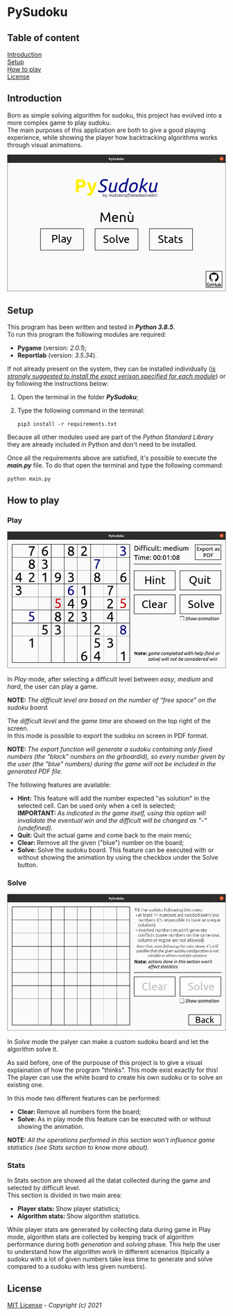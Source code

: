 # PySudoku

## Table of content

[Introduction](#Introduction "Go to the section")</br>
[Setup](#Setup "Go to the section")</br>
[How to play](#How-to-play "Go to the section")</br>
[License](#License "Go to the section")</br>

## Introduction

Born as simple solving algorithm for sudoku, this project has evolved into a more complex game to play sudoku.</br>
The main purposes of this application are both to give a good playing experience, while showing the player how backtracking algorithms works through visual animations.


![](readme/screen.png 'PySudoku menù')

## Setup

This program has been written and tested in <b><i> Python 3.8.5</i></b>.</br>
To run this program the following modules are required:

<ul>
    <li><b>Pygame</b> (version: <i>2.0.1</i>);</li>
    <li><b>Reportlab</b> (version: <i>3.5.34</i>).</li>
</ul>

If not already present on the system, they can be installed individually (<u><i>is strongly suggested to install the exact verison specified for each module</i></u>) or by following the instructions below:

1. Open the terminal in the folder <b><i>PySudoku</i></b>;

2. Type the following command in the terminal:

    ```console
    pip3 install -r requirements.txt
    ```

Because all other modules used are part of the <i> Python Standard Library</i> they are already included in Python and don't need to be installed.</br>

Once all the requirements above are satisfied, it's possible to execute the <b><i>main.py</i></b> file. To do that open the terminal and type the following command:

```console
python main.py
```

## How to play

### Play

![](readme/play.png "Screenshot of a game in play mode")

In <i>Play</i> mode, after selecting a difficult level between <i>easy</i>, <i>medium</i> and <i>hard</i>, the user can play a game.</br>

<b>NOTE: </b><i>The difficult level are based on the number of "free space" on the sudoku board.</i></br>

The <i>difficult level</i> and the <i>game time</i> are showed on the top right of the screen.</br>
In this mode is possible to export the sudoku on screen in PDF format.</br>

<b>NOTE: </b><i>The export function will generate a sudoku containing only fixed numbers (the "black" numbers on the grboardid), so every number given by the user (the "blue" numbers) during the game will not be included in the generated PDF file.</i></br>

The following features are available:

<ul>
    <li><b>Hint: </b>This feature will add the number expected "as solution" in the selected cell. Can be used only when a cell is selected;</li>
    <b>IMPORTANT: </b><i>As indicated in the game itself, using this option will invalidate the eventual win and the difficult will be changed as "-" (undefined).</i>
    <li><b>Quit: </b>Quit the actual game and come back to the main menù;</li>
    <li><b>Clear: </b>Remove all the given ("blue") number on the board;</li>
    <li><b>Solve: </b>Solve the sudoku board. This feature can be executed with or without showing the animation by using the checkbox under the Solve button.</li>
</ul>

### Solve

![](readme/solve.png "Solve mode starting screen")

In <i>Solve</i> mode the palyer can make a custom sudoku board and let the algorithm solve it.</br>

As said before, one of the purpouse of this project is to give a visual explaination of how the program "thinks". This mode exist exactly for this! The player can use the white board to create his own sudoku or to solve an existing one.</br> 

In this mode two different features can be performed:

<ul>
    <li><b>Clear: </b>Remove all numbers form the board;</li>
    <li><b>Solve: </b>As in play mode this feature can be executed with or without showing the animation.</li>
</ul>

<b>NOTE: </b><i>All the operations performed in this section won't influence game statistics (see Stats section to know more about).</i>

### Stats

In </i>Stats</i> section are showed all the datat collected during the game and selected by difficult level.</br>
This section is divided in two main area:

<ul>
    <li><b>Player stats: </b>Show player statistics;</li>
    <li><b>Algorithm stats: </b>Show algorithm statistics.</li>
</ul>

While player stats are generated by collecting data during game in Play mode, algorithm stats are collected by keeping track of algorithm performance during both <i>generation</i> and <i>solving</i> phase. This help the user to understand how the algorithm work in different scenarios (tipically a sudoku with a lot of given numbers take less time to generate and solve compared to a sudoku with less given numbers).

## License 

[MIT License](LICENSE) - <i> Copyright (c) 2021 </i>
